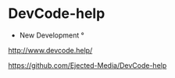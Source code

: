 # DevCode-help
- New Development °


http://www.devcode.help/

https://github.com/Ejected-Media/DevCode-help